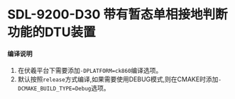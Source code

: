 # SDL-9200-D30 带有暂态单相接地判断功能的DTU装置

#### 编译说明
1.  在伏羲平台下需要添加`-DPLATFORM=ck860`编译选项。
2.  默认按照`release`方式编译,如果需要使用DEBUG模式,则在CMAKE时添加`-DCMAKE_BUILD_TYPE=Debug`选项。
